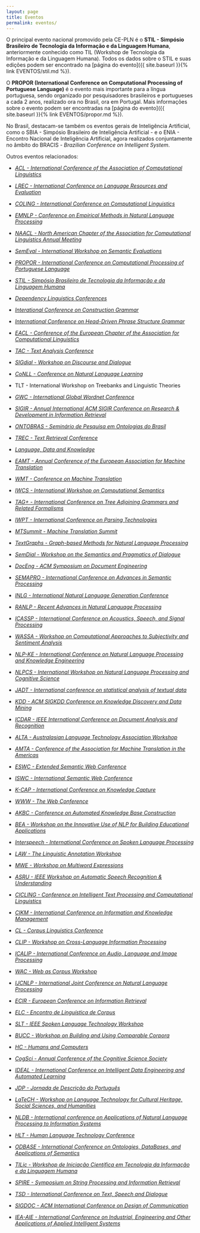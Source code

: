 ```yaml
---
layout: page
title: Eventos
permalink: eventos/
---
```


O principal evento nacional promovido pela CE-PLN é o __STIL -
Simpósio Brasileiro de Tecnologia da Informação e da Linguagem
Humana__, anteriormente conhecido como TIL (Workshop de Tecnologia da
Informação e da Linguagem Humana). Todos os dados sobre o STIL e
suas edições podem ser encontrado na [página do evento]({{ site.baseurl }}{% link EVENTOS/stil.md %}).

O __PROPOR (International Conference on
Computational Processing of Portuguese Language)__ é o evento mais
importante para a língua portuguesa, sendo organizado por pesquisadores brasileiros e portugueses
a cada 2 anos, realizado ora no Brasil, ora em Portugal. Mais informações sobre o
evento podem ser encontradas na [página do evento]({{ site.baseurl }}{% link EVENTOS/propor.md %}).

No Brasil, destacam-se também os eventos gerais de Inteligência
Artificial, como o SBIA - Simpósio Brasileiro de Inteligência
Artificial - e o ENIA - Encontro Nacional de Inteligência Artificial,
agora realizados conjuntamente no âmbito do BRACIS - _Brazilian
Conference on Intelligent System_.

Outros eventos relacionados:

* _[ACL - International Conference of the Association of Computational Linguistics](https://www.aclweb.org/portal/acl)_

* _[LREC - International Conference on Language Resources and Evaluation](http://www.lrec-conf.org)_

* _[COLING - International Conference on Computational Linguistics](https://www.sheffield.ac.uk/dcs/research/groups/nlp/iccl#tab02)_

* _[EMNLP - Conference on Empirical Methods in Natural Language Processing](http://emnlp2018.org)_

* _[NAACL - North American Chapter of the Association for Computational Linguistics Annual Meeting](http://naacl2019.org/)_

* _[SemEval - International Workshop on Semantic Evaluations](https://en.wikipedia.org/wiki/SemEval)_

* _[PROPOR - International Conference on Computational Processing of Portuguese Language](http://comissoes.sbc.org.br/ce-pln/propor/)_

* _[STIL - Simpósio Brasileiro de Tecnologia da Informação e da Linguagem Humana](http://comissoes.sbc.org.br/ce-pln//stil/)_

* _[Dependency Linguistics Conferences](http://depling.org)_

* _[Interational Conference on Construction Grammar](http://www.cognitivelinguistics.org/en/event/detail/conferences-on-construction-grammar)_

* _[International Conference on Head-Driven Phrase Structure Grammar ](http://phiz.c.u-tokyo.ac.jp/~hpsg2018/ )_

* _[EACL - Conference of the European Chapter of the Association for Computational Linguistics](http://www.eacl2017.org/)_

* _[TAC - Text Analysis Conference](https://tac.nist.gov)_

* _[SIGdial - Workshop on Discourse and Dialogue](http://workshops.sigdial.org/conference19/)_

* _[CoNLL - Conference on Natural Language Learning](http://www.conll.org/2018)_

* TLT - International Workshop on Treebanks and Linguistic Theories

* _[GWC - International Global Wordnet Conference](http://globalwordnet.org/global-wordnet-conferences-2/)_

* _[SIGIR - Annual International ACM SIGIR Conference on Research & Development in Information Retrieval](http://sigir.org/sigir2018/ )_

* _[ONTOBRAS - Seminário de Pesquisa em Ontologias do Brasil](http://cleilaclo2018.mackenzie.br/ontobras-2018)_

* _[TREC - Text Retrieval Conference](https://trec.nist.gov)_

* _[Language, Data and Knowledge](http://ldk2017.org)_

* _[EAMT - Annual Conference of the European Association for Machine Translation](http://eamt2018.dlsi.ua.es/)_

* _[WMT - Conference on Machine Translation](http://www.statmt.org/wmt18/)_

* _[IWCS - International Workshop on Computational Semantics](https://aclanthology.coli.uni-saarland.de/venues/iwcs)_

* _[TAG+ - International Conference on Tree Adjoining Grammars and Related Formalisms](http://tag13.cs.umu.se)_

* _[IWPT - International Conference on Parsing Technologies](https://dblp.uni-trier.de/db/conf/iwpt/index.html)_

* _[MTSummit - Machine Translation Summit](http://aamt.info/app-def/S-102/mtsummit/2017/)_

* _[TextGraphs - Graph-based Methods for Natural Language Processing](https://sites.google.com/view/textgraphs2018/home)_

* _[SemDial - Workshop on the Semantics and Pragmatics of Dialogue](http://events.illc.uva.nl/semdial/)_

* _[DocEng - ACM Symposium on Document Engineering](https://doceng.org/doceng2018)_

* _[SEMAPRO - International Conference on Advances in Semantic Processing](https://www.iaria.org/conferences2018/SEMAPRO18.html)_

* _[INLG - International Natural Language Generation Conference](https://www.aclweb.org/portal/content/inlg-2018-call-bids)_

* _[RANLP - Recent Advances in Natural Language Processing](https://aclanthology.coli.uni-saarland.de/venues/ranlp)_

* _[ICASSP - International Conference on Acoustics, Speech, and Signal Processing](https://2019.ieeeicassp.org)_

* _[WASSA - Workshop on Computational Approaches to Subjectivity and Sentiment Analysis](https://wt-public.emm4u.eu/wassa2018/)_

* _[NLP-KE - International Conference on Natural Language Processing and Knowledge Engineering](http://aia-i.com/ijai/nlpke2017.html)_

* _[NLPCS - International Workshop on Natural Language Processing and Cognitive Science](http://nlpcs2018.epi.uj.edu.pl)_

* _[JADT - International conference on statistical analysis of textual data](http://jadt2018.uniroma2.it)_

* _[KDD - ACM SIGKDD Conference on Knowledge Discovery and Data Mining](http://www.kdd.org/kdd2019)_

* _[ICDAR - IEEE International Conference on Document Analysis and Recognition](http://u-pat.org/ICDAR2017/index.php)_

* _[ALTA - Australasian Language Technology Association Workshop](http://www.alta.asn.au)_

* _[AMTA - Conference of the Association for Machine Translation in the Americas](http://www.conference.amtaweb.org/archive/)_

* _[ESWC - Extended Semantic Web Conference](https://2019.eswc-conferences.org/)_

* _[ISWC - International Semantic Web Conference](http://iswc2019.semanticweb.org/)_

* _[K-CAP - International Conference on Knowledge Capture](http://www.k-cap.org/)_

* _[WWW - The Web Conference ](https://www2019.thewebconf.org/ )_

* _[AKBC - Conference on Automated Knowledge Base Construction](http://www.akbc.ws/2019/cfp.html)_

* _[BEA - Workshop on the Innovative Use of NLP for Building Educational Applications](https://www.cs.rochester.edu/~tetreaul/naacl-bea13.html)_

* _[Interspeech - International Conference on Spoken Language Processing](http://interspeech2018.org/)_

* _[LAW - The Linguistic Annotation Workshop](https://aclanthology.coli.uni-saarland.de/volumes/proceedings-of-the-joint-workshop-on-linguistic-annotation-multiword-expressions-and-constructions-law-mwe-cxg-2018)_

* _[MWE - Workshop on Multiword Expressions](https://aclanthology.coli.uni-saarland.de/volumes/proceedings-of-the-joint-workshop-on-linguistic-annotation-multiword-expressions-and-constructions-law-mwe-cxg-2018)_

* _[ASRU - IEEE Workshop on Automatic Speech Recognition & Understanding](https://asru2017.org)_

* _[CICLING - Conference on Intelligent Text Processing and Computational Linguistics](https://www.cicling.org)_

* _[CIKM - International Conference on Information and Knowledge Management](http://www.cikmconference.org)_

* _[CL - Corpus Linguistics Conference](https://www.birmingham.ac.uk/research/activity/corpus/events/2017/cl2017/index.aspx)_

* _[CLIP - Workshop on Cross-Language Information Processing](http://clip.disi.unige.it/clip2007/)_

* _[ICALIP - International Conference on Audio, Language and Image Processing](http://www.icalip2018.org)_

* _[WAC - Web as Corpus Workshop](https://www.aclweb.org/portal/content/11th-web-corpus-workshop)_

* _[IJCNLP - International Joint Conference on Natural Language Processing](http://ijcnlp2017.org/)_

* _[ECIR - European Conference on Information Retrieval](http://www.ecir2018.org)_

* _[ELC - Encontro de Linguística de Corpus](http://www.ufrgs.br/elc-ebralc2017)_

* _[SLT - IEEE Spoken Language Technology Workshop](https://signalprocessingsociety.org/blog/slt-2018-2018-ieee-spoken-language-technology-workshop)_

* _[BUCC - Workshop on Building and Using Comparable Corpora](https://comparable.limsi.fr/bucc2018/)_

* _[HC - Humans and Computers](http://ktm11.eng.shizuoka.ac.jp/HC2017/)_

* _[CogSci - Annual Conference of the Cognitive Science Society](http://www.cognitivesciencesociety.org/conference/cogsci-2018/)_

* _[IDEAL - International Conference on Intelligent Data Engineering and Automated Learning](https://aida.ii.uam.es/ideal2018/#!/main)_

* _[JDP - Jornada de Descrição do Português](https://sites.google.com/view/jdp2017)_

* _[LaTeCH - Workshop on Language Technology for Cultural Heritage, Social Sciences, and Humanities](https://sighum.wordpress.com/events/latech-clfl-2018/)_

* _[NLDB - International conference on Applications of Natural Language Processing to Information Systems](https://www.springer.com/us/book/9783319919461)_

* _[HLT - Human Language Technology Conference](https://www.hltcon.org)_

* _[ODBASE - International Conference on Ontologies, DataBases, and Applications of Semantics](http://www.gsi.dit.upm.es/index.php/en/investigacion/eventos/412-odbase-2018-the-17th-international-conference-on-ontologies-databases-and-applications-of-semantics)_

* _[TILic - Workshop de Iniciação Científica em Tecnologia da Informação e da Linguagem Humana](https://sites.google.com/view/tilic2017/)_

* _[SPIRE - Symposium on String Processing and Information Retrieval](https://eventos.spc.org.pe/spire2018/wp/)_

* _[TSD - International Conference on Text, Speech and Dialogue](https://www.tsdconference.org/tsd2018/)_

* _[SIGDOC - ACM International Conference on Design of Communication](http://sigdoc.acm.org/conference/2018/)_

* _[IEA-AIE - International Conference on Industrial, Engineering and Other Applications of Applied Intelligent Systems](http://ieaaie2018.encs.concordia.ca)_

